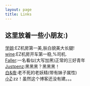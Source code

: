 ```yaml
---
layout: page
title: Links
---
```

## 这里放着一些小朋友:)  
[学姐](http://olers.github.io):EZ机房第一美,肤白貌美大长腿!  
[wine](http://blog.leanote.com/winee):EZ机房开车第一稳,%司机.  
[Faller](http://blog.leanote.com/faller):一名看似(大写加黑)正常的三好青年  
[Justpenz](http://blog.csdn.net/justpenz233):黑黑黑？黑黑黑！   
[白&夜](http://www.cnblogs.com/whitenight/):老不死的老妖精(带有妹子属性)   
[小Z](http://0936zz.xyz/):zz！虽然这个博客还没有建。。。
